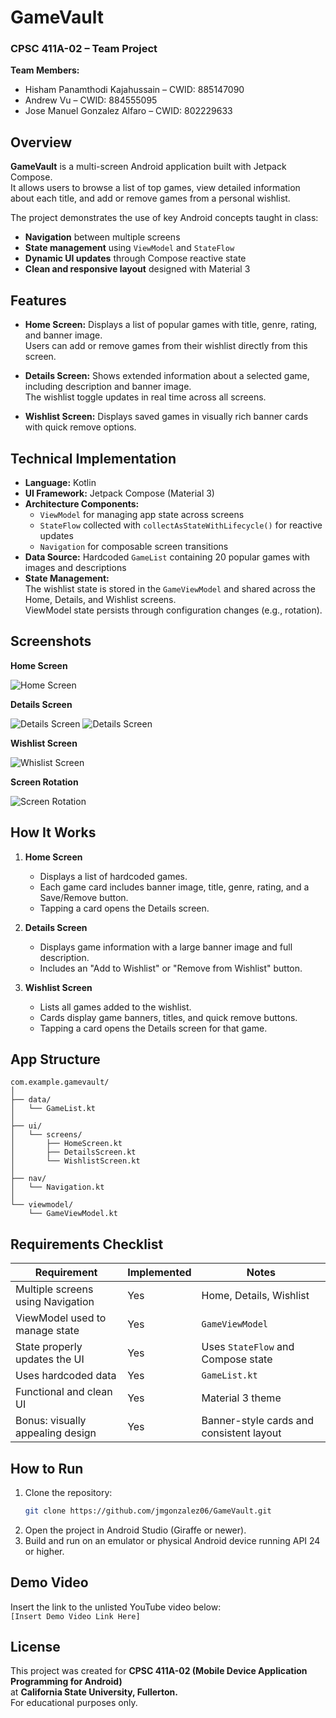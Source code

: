 # GameVault

### CPSC 411A-02 – Team Project
**Team Members:**
- Hisham Panamthodi Kajahussain – CWID: 885147090
- Andrew Vu – CWID: 884555095
- Jose Manuel Gonzalez Alfaro – CWID: 802229633


## Overview

**GameVault** is a multi-screen Android application built with Jetpack Compose.  
It allows users to browse a list of top games, view detailed information about each title, and add or remove games from a personal wishlist.

The project demonstrates the use of key Android concepts taught in class:
- **Navigation** between multiple screens
- **State management** using `ViewModel` and `StateFlow`
- **Dynamic UI updates** through Compose reactive state
- **Clean and responsive layout** designed with Material 3


## Features

- **Home Screen:** Displays a list of popular games with title, genre, rating, and banner image.  
  Users can add or remove games from their wishlist directly from this screen.

- **Details Screen:** Shows extended information about a selected game, including description and banner image.  
  The wishlist toggle updates in real time across all screens.

- **Wishlist Screen:** Displays saved games in visually rich banner cards with quick remove options.


## Technical Implementation

- **Language:** Kotlin
- **UI Framework:** Jetpack Compose (Material 3)
- **Architecture Components:**
    - `ViewModel` for managing app state across screens
    - `StateFlow` collected with `collectAsStateWithLifecycle()` for reactive updates
    - `Navigation` for composable screen transitions
- **Data Source:** Hardcoded `GameList` containing 20 popular games with images and descriptions
- **State Management:**  
  The wishlist state is stored in the `GameViewModel` and shared across the Home, Details, and Wishlist screens.  
  ViewModel state persists through configuration changes (e.g., rotation).


## Screenshots

**Home Screen**

![Home Screen](Screenshots/home_screen.png)

**Details Screen**  

![Details Screen](Screenshots/details_screen_1.png)
![Details Screen](Screenshots/details_screen_2.png)

**Wishlist Screen**  

![Whislist Screen](Screenshots/whishlist_screen.png)

**Screen Rotation**

![Screen Rotation](Screenshots/screen_rotation.png)

## How It Works

1. **Home Screen**
    - Displays a list of hardcoded games.
    - Each game card includes banner image, title, genre, rating, and a Save/Remove button.
    - Tapping a card opens the Details screen.

2. **Details Screen**
    - Displays game information with a large banner image and full description.
    - Includes an "Add to Wishlist" or "Remove from Wishlist" button.

3. **Wishlist Screen**
    - Lists all games added to the wishlist.
    - Cards display game banners, titles, and quick remove buttons.
    - Tapping a card opens the Details screen for that game.


## App Structure
```
com.example.gamevault/
│
├── data/
│   └── GameList.kt
│
├── ui/
│   └── screens/
│       ├── HomeScreen.kt
│       ├── DetailsScreen.kt
│       └── WishlistScreen.kt
│
├── nav/
│   └── Navigation.kt
│
└── viewmodel/
    └── GameViewModel.kt
```

## Requirements Checklist

| Requirement                                | Implemented | Notes |
|--------------------------------------------|--------------|-------|
| Multiple screens using Navigation          | Yes          | Home, Details, Wishlist |
| ViewModel used to manage state             | Yes          | `GameViewModel` |
| State properly updates the UI              | Yes          | Uses `StateFlow` and Compose state |
| Uses hardcoded data                        | Yes          | `GameList.kt` |
| Functional and clean UI                    | Yes          | Material 3 theme |
| Bonus: visually appealing design           | Yes          | Banner-style cards and consistent layout |


## How to Run

1. Clone the repository:
   ```bash
   git clone https://github.com/jmgonzalez06/GameVault.git
   ```
2. Open the project in Android Studio (Giraffe or newer).
3. Build and run on an emulator or physical Android device running API 24 or higher.


## Demo Video

Insert the link to the unlisted YouTube video below:  
`[Insert Demo Video Link Here]`


## License

This project was created for **CPSC 411A-02 (Mobile Device Application Programming for Android)**  
at **California State University, Fullerton.**  
For educational purposes only.
